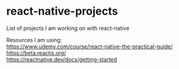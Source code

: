 # react-native-projects
List of projects I am working on with react-native

Resources I am using: <br/>
https://www.udemy.com/course/react-native-the-practical-guide/ <br/>
https://beta.reactjs.org/ <br/>
https://reactnative.dev/docs/getting-started <br/>
